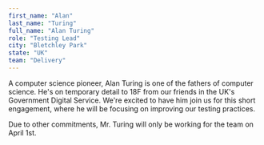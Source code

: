 ```yaml
---
first_name: "Alan"
last_name: "Turing"
full_name: "Alan Turing"
role: "Testing Lead"
city: "Bletchley Park"
state: "UK"
team: "Delivery"
---
```

A computer science pioneer, Alan Turing is one of the fathers of computer science. He's on temporary detail to 18F from our friends in the UK's Government Digital Service. We're excited to have him join us for this short engagement, where he will be focusing on improving our testing practices.

Due to other commitments, Mr. Turing will only be working for the team on April 1st.